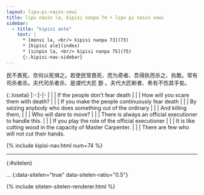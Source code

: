 ```yaml
---
layout: lipu-pi-nasin-sewi
title: lipu nasin la, kipisi nanpa 74 • lipu pi nasin sewi
sidebar:
  - title: "kipisi ante"
    text: |
      * [monsi la, <br/> kipisi nanpa 73](73)
      * [kipisi ale](index)
      * [sinpin la, <br/> kipisi nanpa 75](75)
      {:.kipisi-nav-sidebar}
---
```


民不畏死、奈何以死惧之。若使民常畏死、而为奇者、吾得执而杀之、执敢。常有司杀者杀。夫代司杀者杀、是谓代大匠 斵 。夫代大匠断者、希有不伤其手矣。

{:.loseta}
|:-:|-|-
|  |  | If the people don't fear death
|  |  | How will you scare them with death?
|  |  | If you make the people continuously fear death
|  |  | By seizing anybody who does something out of the ordinary
|  |  | And killing them,
|  |  | Who will dare to move?
|  |  | There is always an official executioner to handle this.
|  |  | If you play the role of the official executioner
|  |  | It is like cutting wood in the capacity of Master Carpenter.
|  |  | There are few who will not cut their hands.

{% include kipisi-nav.html num=74 %}

-------
{:#sitelen}

...
{:data-sitelen="true" data-sitelen-ratio="0.5"}

{% include sitelen-sitelen-renderer.html %}
